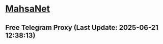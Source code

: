 
# [MahsaNet](https://t.me/mahsa_net)
## Free Telegram Proxy (Last Update: 2025-06-21 12:38:13)

    